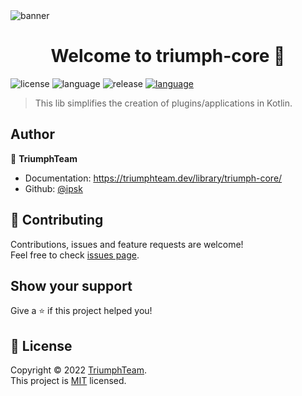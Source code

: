 <img src="https://i.imgur.com/3subxPr.png" alt="banner" />
<h1 align="center">Welcome to triumph-core 👋</h1>
<p>
  <img src="https://img.shields.io/github/license/TriumphTeam/triumph-core?color=blue&style=flat-square"  alt="license"/>
  <img src="https://img.shields.io/github/languages/top/TriumphTeam/triumph-core?color=%23766DB2&style=flat-square"  alt="language"/>
  <img src="https://img.shields.io/github/v/release/TriumphTeam/triumph-core?color=green&style=flat-square" alt="release">
  <a href="https://mattstudios.me/discord"><img src="https://img.shields.io/discord/493380790718038028?label=discord&style=flat-square"  alt="language"/></a>
</p>

> This lib simplifies the creation of plugins/applications in Kotlin.

## Author

👤 **TriumphTeam**

* Documentation: https://triumphteam.dev/library/triumph-core/
* Github: [@ipsk](https://github.com/ipsk)

## 🤝 Contributing

Contributions, issues and feature requests are welcome!<br />Feel free to check [issues page](https://github.com/TriumphTeam/triumph-gui/issues).

## Show your support

Give a ⭐️ if this project helped you!

## 📝 License

Copyright © 2022 [TriumphTeam](https://triumphteam.dev/).  
This project is [MIT](https://github.com/TriumphTeam/triumph-core/blob/master/LICENSE) licensed.
